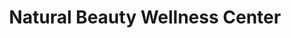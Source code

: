 ---
title: "Natural Beauty Wellness Center"
url: /mississauga/natural-beauty-wellness-center/
shop: massage
---
